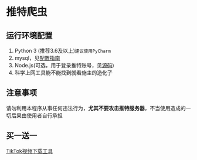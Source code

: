 推特爬虫
====
运行环境配置
----
1. Python 3 (推荐3.6及以上)`建议使用PyCharm`
2. mysql，见[配置指南](mysql配置指南.md)
3. Node.js(可选，用于登录推特账号，见[源码](__init__.py))
4. 科学上网工具~~能不能找到就看施主的造化了~~

注意事项
---
请勿利用本程序从事任何违法行为，**尤其不要攻击推特服务器**，不当使用造成的一切后果由使用者自行承担

买一送一
----
[TikTok视频下载工具](tiktok-video-download.py)